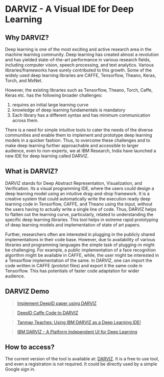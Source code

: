 # DARVIZ - A Visual IDE for Deep Learning

## Why DARVIZ?

Deep learning is one of the most exciting and active research area in the machine learning community. Deep learning has created almost a revolution and has yielded state-of-the-art performance in various research fields, including computer vision, speech processing, and text analytics. Various libraries/frameworks have surely contributed to this growth. Some of the widely used deep learning libraries are CAFFE, Tensorflow, Theano, Keras, Torch, and MxNet.

However, the existing libraries such as Tensorflow, Theano, Torch, Caffe, Keras etc. has the following broader challenges:

1. requires an initial large learning curve
2. knowledge of deep learning fundamentals is mandatory
3. Each library has a different syntax and has minimum communication across them. 

There is a need for simple intuitive tools to cater the needs of the diverse communities and enable them to implement and prototype deep learning models in a quicker fashion. Thus, to overcome these challenges and to make deep learning further approachable and accessible to larger audience, even to non-experts, we at IBM Research, India have launched a new IDE for deep learning called DARVIZ.

## What is DARVIZ?

DARVIZ stands for Deep Abstract Representation, Visualization, and Verification. Its a visual programming IDE, where the users could design a deep learning model using an intuitive drag-and-drop framework.  It is a creative system that could automatically write the execution ready deep learning code in Tensorflow, CAFFE, and Theano using the input, without the users having to actually write a single line of code. Thus, DARVIZ helps to flatten out the learning curve, particularly, related to understanding the specific deep learning libraries. This tool helps in extreme rapid prototyping of deep learning models and implementation of state of art papers.

Further, researchers often are interested in plugging in the publicly shared implementations in their code base. However, due to availability of various libraries and programming languages the simple task of plugging-in might be challenging. For example, a public implementation of a face recognition algorithm might be available in CAFFE, while, the user might be interested in a Tensorflow implementation of the same. In DARVIZ, one can import the code written in CAFFE (prototxt files) and export it the same code in Tensorflow. This has potentials of faster code adaptation for wider audience. 

## DARVIZ Demo

> [Implement DeepID paper using DARVIZ](https://www.youtube.com/watch?v=Kpn6YMijMrg)

> [DeepID Caffe Code to DARVIZ](https://www.youtube.com/watch?v=zQjzWWZsQn8)

> [Tanmay Teaches: Using IBM DARVIZ as a Deep Learning IDE!](https://www.youtube.com/watch?v=mmRw_MuMPC4)

> [IBM DARVIZ - A Platform Independent UI for Deep Learning](https://www.youtube.com/watch?v=GICAnqhvO0I)

## How to access?

The current version of the tool is available at: [DARVIZ](https://darviz.mybluemix.net/). It is a free to use tool, and even a registration is not required. It could be directly used by a simple Google sign in.